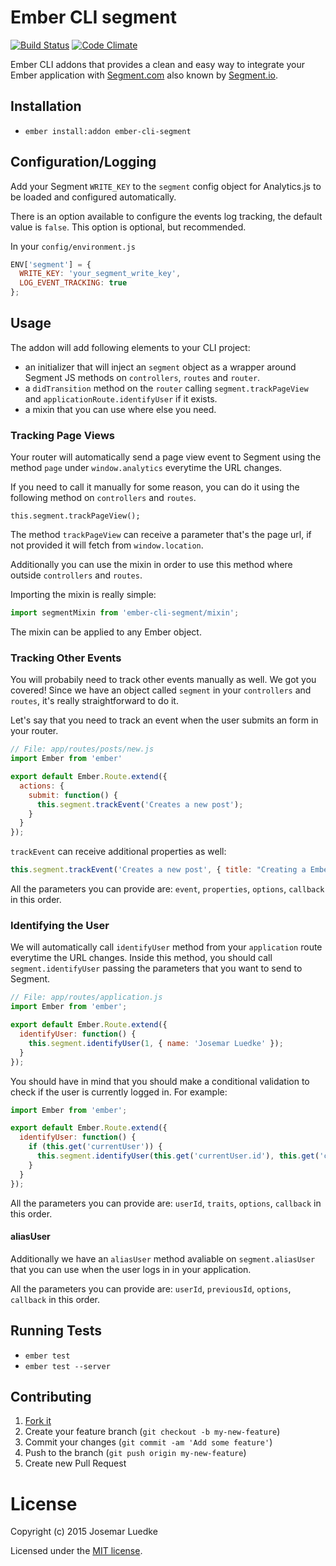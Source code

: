 # Ember CLI segment
[![Build Status](https://travis-ci.org/josemarluedke/ember-cli-segment.svg?branch=master)](https://travis-ci.org/josemarluedke/ember-cli-segment) [![Code Climate](https://codeclimate.com/github/josemarluedke/ember-cli-segment/badges/gpa.svg)](https://codeclimate.com/github/josemarluedke/ember-cli-segment)

Ember CLI addons that provides a clean and easy way to integrate your Ember application with [Segment.com](https://segment.com/) also known by [Segment.io](http://segment.io/).

## Installation

* `ember install:addon ember-cli-segment`

## Configuration/Logging

Add your Segment `WRITE_KEY` to the `segment` config object for Analytics.js to be loaded and configured automatically.

There is an option available to configure the events log tracking, the default value is `false`. This option is optional, but recommended.

In your `config/environment.js`

```js
ENV['segment'] = {
  WRITE_KEY: 'your_segment_write_key',
  LOG_EVENT_TRACKING: true
};

```

## Usage

The addon will add following elements to your CLI project:

* an initializer that will inject an `segment` object as a wrapper around Segment JS methods on `controllers`, `routes` and `router`.
* a `didTransition` method on the `router` calling `segment.trackPageView` and `applicationRoute.identifyUser` if it exists.
* a mixin that you can use where else you need.

### Tracking Page Views

Your router will automatically send a page view event to Segment using the method `page` under `window.analytics` everytime the URL changes.

If you need to call it manually for some reason, you can do it using the following method on `controllers` and `routes`.

```
this.segment.trackPageView();
```

The method `trackPageView` can receive a parameter that's the page url, if not provided it will fetch from `window.location`.

Additionally you can use the mixin in order to use this method where outside `controllers` and `routes`.

Importing the mixin is really simple:

```js
import segmentMixin from 'ember-cli-segment/mixin';
```

The mixin can be applied to any Ember object.

### Tracking Other Events

You will probabily need to track other events manually as well. We got you covered! Since we have an object called `segment` in your `controllers` and `routes`, it's really straightforward to do it.

Let's say that you need to track an event when the user submits an form in your router.


```js
// File: app/routes/posts/new.js
import Ember from 'ember'

export default Ember.Route.extend({
  actions: {
    submit: function() {
      this.segment.trackEvent('Creates a new post');
    }
  }
});

```

`trackEvent` can receive additional properties as well:

```js
this.segment.trackEvent('Creates a new post', { title: "Creating a Ember CLI application" });
```

All the parameters you can provide are: `event`, `properties`, `options`, `callback` in this order.

### Identifying the User

We will automatically call `identifyUser` method from your `application` route everytime the URL changes. Inside this method, you should call `segment.identifyUser` passing the parameters that you want to send to Segment.

```js
// File: app/routes/application.js
import Ember from 'ember';

export default Ember.Route.extend({
  identifyUser: function() {
    this.segment.identifyUser(1, { name: 'Josemar Luedke' });
  }
});
```

You should have in mind that you should make a conditional validation to check if the user is currently logged in. For example:


```js
import Ember from 'ember';

export default Ember.Route.extend({
  identifyUser: function() {
    if (this.get('currentUser')) {
      this.segment.identifyUser(this.get('currentUser.id'), this.get('currentUser')));
    }
  }
});
```

All the parameters you can provide are: `userId`, `traits`, `options`, `callback` in this order.


#### aliasUser

Additionally we have an `aliasUser` method avaliable on `segment.aliasUser` that you can use when the user logs in in your application.

All the parameters you can provide are: `userId`, `previousId`, `options`, `callback` in this order.

## Running Tests

* `ember test`
* `ember test --server`

## Contributing

1. [Fork it](https://github.com/josemarluedke/ember-cli-segment/fork)
2. Create your feature branch (`git checkout -b my-new-feature`)
3. Commit your changes (`git commit -am 'Add some feature'`)
4. Push to the branch (`git push origin my-new-feature`)
5. Create new Pull Request


# License

Copyright (c) 2015 Josemar Luedke

Licensed under the [MIT license](LICENSE.md).
